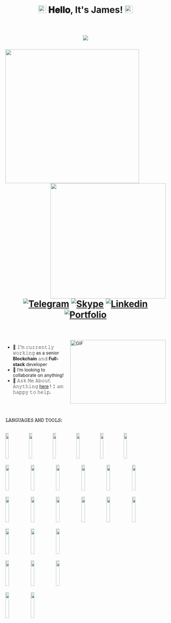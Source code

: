 <h1 align="center">
  <img src="https://github.com/infiniteaengus/github-profile/blob/master/Earth.gif" width="24px" style="max-width:100%;">
  𝐇𝐞𝐥𝐥𝐨, It's James!
  <img src="https://github.com/infiniteaengus/github-profile/blob/master/Earth.gif" width="24px" style="max-width:100%;">
  
  <br /><img src="https://profile-counter.glitch.me/infiniteaengus/count.svg" />
  <br />
  <div align=center>
  <img align=left width=420 src="https://github-readme-stats.vercel.app/api?username=infiniteaengus&hide=prs&theme=onedark&layout=compact&hide_border=true&show_icons=true" />
  <img align=right width=362 src="https://github-readme-streak-stats.herokuapp.com/?user=infiniteaengus&theme=onedark" />
  
  [![Telegram](https://img.shields.io/badge/-Telegram-000?style=flat&logo=Telegram&logoColor=white)](https://t.me/infiniteaengus)
  [![Skype](https://img.shields.io/badge/-Skype-grey?style=flat&logo=Skype&logoColor=white)](live:.cid.b1620422bf2f1a5a)
  [![Linkedin](https://img.shields.io/badge/-LinkedIn-blue?style=flat&logo=Linkedin&logoColor=white)](https://linkedin/in/james-bell-468a16239/)
  [![Portfolio](https://img.shields.io/badge/Portfolio-gray?style=flat&logo=appveyor)](https://infiniteaengus.github.io/)
  </div>

</h1>

<br/>
<br/>
<a target="_blank">
  <img align="right" height="200" width="300" alt="GIF" src="https://github.com/infiniteaengus/github-profile/blob/master/coder.gif">
</a>

- 🔭 𝙸’𝚖 𝚌𝚞𝚛𝚛𝚎𝚗𝚝𝚕𝚢 𝚠𝚘𝚛𝚔𝚒𝚗𝚐 as a senior **Blockchain** 𝚊𝚗𝚍 **Full-stack** developer
- 🤔 I’m looking to collaborate on anything!
- 💬 𝙰𝚜𝚔 𝙼𝚎 𝙰𝚋𝚘𝚞𝚝 𝙰𝚗𝚢𝚝𝚑𝚒𝚗𝚐 [here](https://linkedin/in/james-bell-468a16239/) ! 𝙸 𝚊𝚖 𝚑𝚊𝚙𝚙𝚢 𝚝𝚘 𝚑𝚎𝚕𝚙.


<br/>

#


**𝙻𝙰𝙽𝙶𝚄𝙰𝙶𝙴𝚂 𝙰𝙽𝙳 𝚃𝙾𝙾𝙻𝚂:**  
<br/>
<p>
  <code><img width="14%" height="80px" src="https://github.com/infiniteaengus/github-profile/blob/master/solidity.svg"></code>
  <code><img width="14%" height="80px" src="https://github.com/infiniteaengus/github-profile/blob/master/rust.svg"></code>
  <code><img width="14%" height="80px" src="https://github.com/infiniteaengus/github-profile/blob/master/javascript.svg"></code>
  <code><img width="14%" height="80px" src="https://github.com/infiniteaengus/github-profile/blob/master/nodejs.svg"></code>
  <code><img width="14%" height="80px" src="https://github.com/infiniteaengus/github-profile/blob/master/python.svg"></code>
  <code><img width="14%" height="80px" src="https://github.com/infiniteaengus/github-profile/blob/master/c++.svg"></code>
  <br />
  <br />
  <code><img width="15%" height="80px" src="https://github.com/infiniteaengus/github-profile/blob/master/openzeppelin.svg"></code>
  <code><img width="15%" height="80px" src="https://github.com/infiniteaengus/github-profile/blob/master/react.svg"></code>
  <code><img width="15%" height="80px" src="https://github.com/infiniteaengus/github-profile/blob/master/vue.svg"></code>
  <code><img width="15%" height="80px" src="https://github.com/infiniteaengus/github-profile/blob/master/angular.svg"></code>
  <code><img width="15%" height="80px" src="https://github.com/infiniteaengus/github-profile/blob/master/bootstrap.svg"></code>
  <code><img width="15%" height="80px" src="https://github.com/infiniteaengus/github-profile/blob/master/jquery.svg"></code>
  <br />
  <br />
  <code><img width="15%" height="80px" src="https://github.com/infiniteaengus/github-profile/blob/master/hardhat.svg"></code>
  <code><img width="15%" height="80px" src="https://github.com/infiniteaengus/github-profile/blob/master/truffle.svg"></code>
  <code><img width="15%" height="80px" src="https://github.com/infiniteaengus/github-profile/blob/master/express.svg"></code>
  <code><img width="15%" height="80px" src="https://github.com/infiniteaengus/github-profile/blob/master/laravel.svg"></code>
  <code><img width="15%" height="80px" src="https://github.com/infiniteaengus/github-profile/blob/master/codeigniter.svg"></code>
  <code><img width="15%" height="80px" src="https://github.com/infiniteaengus/github-profile/blob/master/django.svg"></code>
  <br />
  <br />
  <code><img width="15%" height="80px" src="https://github.com/infiniteaengus/github-profile/blob/master/mysql.svg"></code>
  <code><img width="15%" height="80px" src="https://github.com/infiniteaengus/github-profile/blob/master/sqlite.svg"></code>
  <code><img width="15%" height="80px" src="https://github.com/infiniteaengus/github-profile/blob/master/mongodb.svg"></code>
  <br />
  <br />
  <code><img width="15%" height="80px" src="https://github.com/infiniteaengus/github-profile/blob/master/jest.svg"></code>
  <code><img width="15%" height="80px" src="https://github.com/infiniteaengus/github-profile/blob/master/mocha.svg"></code>
  <code><img width="15%" height="80px" src="https://github.com/infiniteaengus/github-profile/blob/master/chai.svg"></code>
  <br />
  <br />
  <code><img width="15%" height="80px" src="https://github.com/infiniteaengus/github-profile/blob/master/npm.svg"></code>
  <code><img width="15%" height="80px" src="https://github.com/infiniteaengus/github-profile/blob/master/yarn.svg"></code>
</p>
